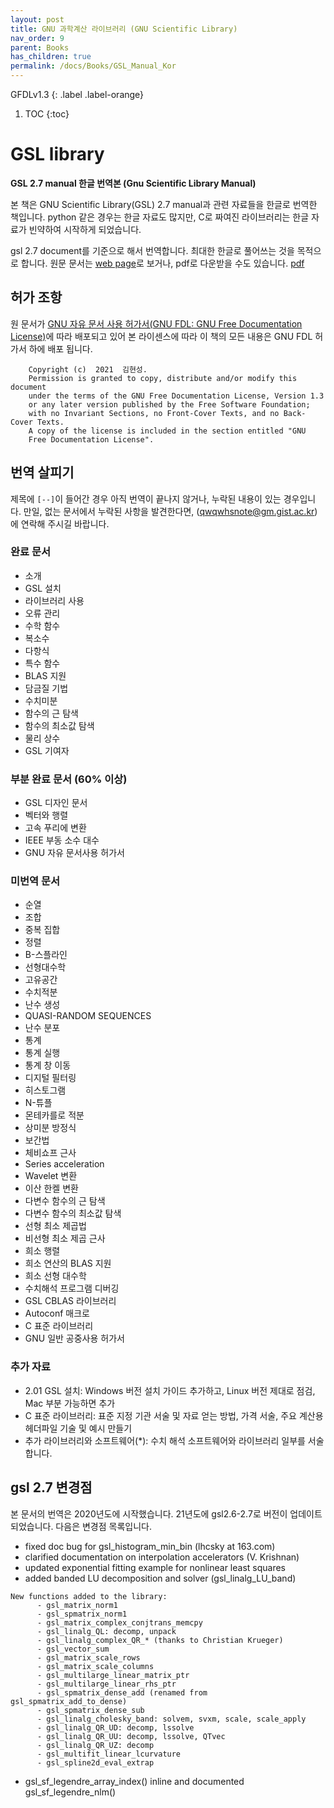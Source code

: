 ```yaml
---
layout: post
title: GNU 과학계산 라이브러리 (GNU Scientific Library)
nav_order: 9
parent: Books
has_children: true
permalink: /docs/Books/GSL_Manual_Kor
---
```


GFDLv1.3
{: .label .label-orange}

1. TOC
{:toc}

# GSL library

**GSL 2.7 manual 한글 번역본 (Gnu Scientific Library Manual)**

본 책은 GNU Scientific Library(GSL) 2.7 manual과 관련 자료들을 한글로 번역한 책입니다. python 같은 경우는 한글 자료도 많지만, C로 짜여진 라이브러리는 한글 자료가 빈약하여 시작하게 되었습니다.

gsl 2.7 document를 기준으로 해서 번역합니다. 최대한 한글로 풀어쓰는 것을 목적으로 합니다. 원문 문서는 [web page](https://www.gnu.org/software/gsl/doc/html/index.html)로 보거나, pdf로 다운받을 수도 있습니다. [pdf](https://www.gnu.org/software/gsl/doc/latex/gsl-ref.pdf)


## 허가 조항

원 문서가 [GNU 자유 문서 사용 허가서(GNU FDL: GNU Free Documentation License)](https://www.gnu.org/licenses/fdl-1.3.html)에 따라 배포되고 있어 본 라이센스에 따라 이 책의 모든 내용은 GNU FDL 허가서 하에 배포 됩니다.

```
    Copyright (c)  2021  김현성.
    Permission is granted to copy, distribute and/or modify this document
    under the terms of the GNU Free Documentation License, Version 1.3
    or any later version published by the Free Software Foundation;
    with no Invariant Sections, no Front-Cover Texts, and no Back-Cover Texts.
    A copy of the license is included in the section entitled "GNU
    Free Documentation License".
```

## 번역 살피기

제목에 `[--]`이 들어간 경우 아직 번역이 끝나지 않거나, 누락된 내용이 있는 경우입니다. 만일, 없는 문서에서 누락된 사항을 발견한다면, (qwqwhsnote@gm.gist.ac.kr)에 연락해 주시길 바랍니다. 

### 완료 문서

* 소개
* GSL 설치
* 라이브러리 사용
* 오류 관리
* 수학 함수
* 복소수
* 다항식
* 특수 함수
* BLAS 지원
* 담금질 기법
* 수치미분
* 함수의 근 탐색
* 함수의 최소값 탐색
* 물리 상수
* GSL 기여자


### 부분 완료 문서 (60% 이상)

* GSL 디자인 문서
* 벡터와 행렬
* 고속 푸리에 변환
* IEEE 부동 소수 대수
* GNU 자유 문서사용 허가서

### 미번역 문서

* 순열
* 조합
* 중복 집합
* 정렬
* B-스플라인
* 선형대수학
* 고유공간
* 수치적분
* 난수 생성
* QUASI-RANDOM SEQUENCES
* 난수 분포
* 통계
* 통계 실행
* 통계 창 이동
* 디지털 필터링
* 히스토그램
* N-튜플
* 몬테카를로 적분
* 상미분 방정식
* 보간법
* 체비쇼프 근사
* Series acceleration
* Wavelet 변환
* 이산 한켈 변환
* 다변수 함수의 근 탐색
* 다변수 함수의 최소값 탐색
* 선형 최소 제곱법
* 비선형 최소 제곱 근사
* 희소 행렬
* 희소 연산의 BLAS 지원
* 희소 선형 대수학
* 수치해석 프로그램 디버깅
* GSL CBLAS 라이브러리
* Autoconf 매크로
* C 표준 라이브러리
* GNU 일반 공중사용 허가서

### 추가 자료

- 2.01  GSL 설치: Windows 버전 설치 가이드 추가하고, Linux 버전 제대로 점검, Mac 부분 가능하면 추가
-  C 표준 라이브러리: 표준 지정 기관 서술 및 자료 얻는 방법, 가격 서술, 주요 계산용 헤더파일 기술 및 예시 만들기
-  추가 라이브러리와 소프트웨어(*): 수치 해석 소프트웨어와 라이브러리 일부를 서술합니다.


##  gsl 2.7 변경점

본 문서의 번역은 2020년도에 시작했습니다. 21년도에 gsl2.6-2.7로 버전이 업데이트 되었습니다. 다음은 변경점 목록입니다.

* fixed doc bug for gsl_histogram_min_bin (lhcsky at 163.com)
* clarified documentation on interpolation accelerators (V. Krishnan)
* updated exponential fitting example for nonlinear least squares
* added banded LU decomposition and solver (gsl_linalg_LU_band)

```
New functions added to the library:
      - gsl_matrix_norm1
      - gsl_spmatrix_norm1
      - gsl_matrix_complex_conjtrans_memcpy
      - gsl_linalg_QL: decomp, unpack
      - gsl_linalg_complex_QR_* (thanks to Christian Krueger)
      - gsl_vector_sum
      - gsl_matrix_scale_rows
      - gsl_matrix_scale_columns
      - gsl_multilarge_linear_matrix_ptr
      - gsl_multilarge_linear_rhs_ptr
      - gsl_spmatrix_dense_add (renamed from gsl_spmatrix_add_to_dense)
      - gsl_spmatrix_dense_sub
      - gsl_linalg_cholesky_band: solvem, svxm, scale, scale_apply
      - gsl_linalg_QR_UD: decomp, lssolve
      - gsl_linalg_QR_UU: decomp, lssolve, QTvec
      - gsl_linalg_QR_UZ: decomp
      - gsl_multifit_linear_lcurvature
      - gsl_spline2d_eval_extrap
```

* gsl_sf_legendre_array_index() inline and documented
   gsl_sf_legendre_nlm()
